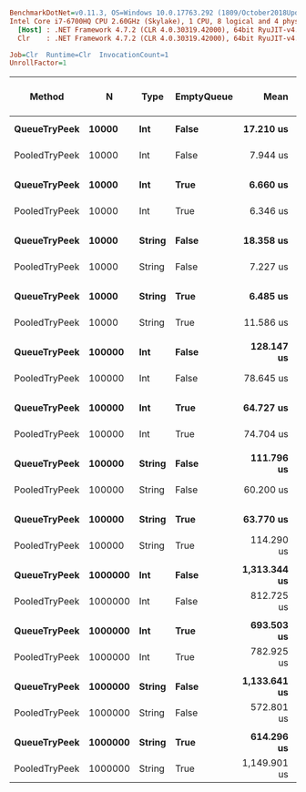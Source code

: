 ``` ini

BenchmarkDotNet=v0.11.3, OS=Windows 10.0.17763.292 (1809/October2018Update/Redstone5)
Intel Core i7-6700HQ CPU 2.60GHz (Skylake), 1 CPU, 8 logical and 4 physical cores
  [Host] : .NET Framework 4.7.2 (CLR 4.0.30319.42000), 64bit RyuJIT-v4.7.3324.0
  Clr    : .NET Framework 4.7.2 (CLR 4.0.30319.42000), 64bit RyuJIT-v4.7.3324.0

Job=Clr  Runtime=Clr  InvocationCount=1  
UnrollFactor=1  

```
|        Method |       N |   Type | EmptyQueue |         Mean |      Error |      StdDev |       Median | Ratio | RatioSD | Gen 0/1k Op | Gen 1/1k Op | Gen 2/1k Op | Allocated Memory/Op |
|-------------- |-------- |------- |----------- |-------------:|-----------:|------------:|-------------:|------:|--------:|------------:|------------:|------------:|--------------------:|
|  **QueueTryPeek** |   **10000** |    **Int** |      **False** |    **17.210 us** |  **1.5383 us** |   **4.4382 us** |    **13.615 us** |  **1.00** |    **0.00** |           **-** |           **-** |           **-** |                   **-** |
| PooledTryPeek |   10000 |    Int |      False |     7.944 us |  0.1543 us |   0.1515 us |     7.925 us |  0.50 |    0.13 |           - |           - |           - |                   - |
|               |         |        |            |              |            |             |              |       |         |             |             |             |                     |
|  **QueueTryPeek** |   **10000** |    **Int** |       **True** |     **6.660 us** |  **0.4700 us** |   **0.7318 us** |     **6.535 us** |  **1.00** |    **0.00** |           **-** |           **-** |           **-** |                   **-** |
| PooledTryPeek |   10000 |    Int |       True |     6.346 us |  0.0575 us |   0.0480 us |     6.315 us |  0.95 |    0.11 |           - |           - |           - |                   - |
|               |         |        |            |              |            |             |              |       |         |             |             |             |                     |
|  **QueueTryPeek** |   **10000** | **String** |      **False** |    **18.358 us** |  **0.5406 us** |   **1.5247 us** |    **18.670 us** |  **1.00** |    **0.00** |           **-** |           **-** |           **-** |                   **-** |
| PooledTryPeek |   10000 | String |      False |     7.227 us |  1.4614 us |   1.7947 us |     6.500 us |  0.39 |    0.10 |           - |           - |           - |                   - |
|               |         |        |            |              |            |             |              |       |         |             |             |             |                     |
|  **QueueTryPeek** |   **10000** | **String** |       **True** |     **6.485 us** |  **0.3427 us** |   **0.3038 us** |     **6.385 us** |  **1.00** |    **0.00** |           **-** |           **-** |           **-** |                   **-** |
| PooledTryPeek |   10000 | String |       True |    11.586 us |  0.1705 us |   0.1512 us |    11.600 us |  1.79 |    0.08 |           - |           - |           - |                   - |
|               |         |        |            |              |            |             |              |       |         |             |             |             |                     |
|  **QueueTryPeek** |  **100000** |    **Int** |      **False** |   **128.147 us** |  **1.7344 us** |   **1.4483 us** |   **128.285 us** |  **1.00** |    **0.00** |           **-** |           **-** |           **-** |                   **-** |
| PooledTryPeek |  100000 |    Int |      False |    78.645 us |  7.5960 us |   7.8006 us |    76.010 us |  0.62 |    0.07 |           - |           - |           - |                   - |
|               |         |        |            |              |            |             |              |       |         |             |             |             |                     |
|  **QueueTryPeek** |  **100000** |    **Int** |       **True** |    **64.727 us** |  **2.2621 us** |   **4.3583 us** |    **62.725 us** |  **1.00** |    **0.00** |           **-** |           **-** |           **-** |                   **-** |
| PooledTryPeek |  100000 |    Int |       True |    74.704 us |  5.7399 us |  16.2831 us |    64.685 us |  1.19 |    0.29 |           - |           - |           - |                   - |
|               |         |        |            |              |            |             |              |       |         |             |             |             |                     |
|  **QueueTryPeek** |  **100000** | **String** |      **False** |   **111.796 us** |  **2.0919 us** |   **3.1945 us** |   **113.287 us** |  **1.00** |    **0.00** |           **-** |           **-** |           **-** |                   **-** |
| PooledTryPeek |  100000 | String |      False |    60.200 us |  1.1610 us |   1.5097 us |    61.000 us |  0.54 |    0.02 |           - |           - |           - |                   - |
|               |         |        |            |              |            |             |              |       |         |             |             |             |                     |
|  **QueueTryPeek** |  **100000** | **String** |       **True** |    **63.770 us** |  **6.6250 us** |   **7.8866 us** |    **60.975 us** |  **1.00** |    **0.00** |           **-** |           **-** |           **-** |                   **-** |
| PooledTryPeek |  100000 | String |       True |   114.290 us |  6.9178 us |   7.4020 us |   111.540 us |  1.80 |    0.22 |           - |           - |           - |                   - |
|               |         |        |            |              |            |             |              |       |         |             |             |             |                     |
|  **QueueTryPeek** | **1000000** |    **Int** |      **False** | **1,313.344 us** | **47.2279 us** | **135.5057 us** | **1,267.420 us** |  **1.00** |    **0.00** |           **-** |           **-** |           **-** |                   **-** |
| PooledTryPeek | 1000000 |    Int |      False |   812.725 us | 37.0086 us | 105.5878 us |   759.635 us |  0.63 |    0.10 |           - |           - |           - |                   - |
|               |         |        |            |              |            |             |              |       |         |             |             |             |                     |
|  **QueueTryPeek** | **1000000** |    **Int** |       **True** |   **693.503 us** | **28.3543 us** |  **80.4364 us** |   **659.490 us** |  **1.00** |    **0.00** |           **-** |           **-** |           **-** |                   **-** |
| PooledTryPeek | 1000000 |    Int |       True |   782.925 us | 35.8017 us | 100.3919 us |   770.365 us |  1.14 |    0.18 |           - |           - |           - |                   - |
|               |         |        |            |              |            |             |              |       |         |             |             |             |                     |
|  **QueueTryPeek** | **1000000** | **String** |      **False** | **1,133.641 us** | **29.1442 us** |  **81.7234 us** | **1,116.440 us** |  **1.00** |    **0.00** |           **-** |           **-** |           **-** |                   **-** |
| PooledTryPeek | 1000000 | String |      False |   572.801 us |  0.1979 us |   0.1653 us |   572.770 us |  0.51 |    0.03 |           - |           - |           - |                   - |
|               |         |        |            |              |            |             |              |       |         |             |             |             |                     |
|  **QueueTryPeek** | **1000000** | **String** |       **True** |   **614.296 us** | **20.8901 us** |  **58.2333 us** |   **573.350 us** |  **1.00** |    **0.00** |           **-** |           **-** |           **-** |                   **-** |
| PooledTryPeek | 1000000 | String |       True | 1,149.901 us | 40.6460 us | 119.2078 us | 1,110.395 us |  1.90 |    0.27 |           - |           - |           - |                   - |
